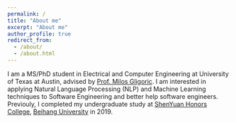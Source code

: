 ```yaml
---
permalink: /
title: "About me"
excerpt: "About me"
author_profile: true
redirect_from: 
  - /about/
  - /about.html
---
```


I am a MS/PhD student in Electrical and Computer
Engineering at University of Texas at Austin, advised by [Prof. Milos
Gligoric](http://users.ece.utexas.edu/~gligoric/). I am interested in
applying Natural Language Processing (NLP) and Machine Learning techniques
to Software Engineering and better help software engineers. Previouly,
I completed my undergraduate study at [ShenYuan Honors
College](http://hc.buaa.edu.cn/index.htm), [Beihang
University](https://ev.buaa.edu.cn/) in 2019.
